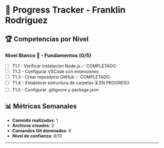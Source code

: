 # 🎯 Progress Tracker - Franklin Rodriguez

## 🏆 Competencias por Nivel
### Nivel Blanco 🤍 - Fundamentos (0/5)
- [ ] T1.1 - Verificar instalación Node.js ✅ COMPLETADO
- [ ] T1.2 - Configurar VSCode con extensiones
- [ ] T1.3 - Crear repositorio GitHub ✅ COMPLETADO  
- [ ] T1.4 - Establecer estructura de carpetas ⏳ EN PROGRESO
- [ ] T1.5 - Configurar .gitignore y package.json

## 📊 Métricas Semanales
- **Commits realizados**: 1
- **Archivos creados**: 2
- **Comandos Git dominados**: 6
- **Nivel de confianza**: 8/10

---
